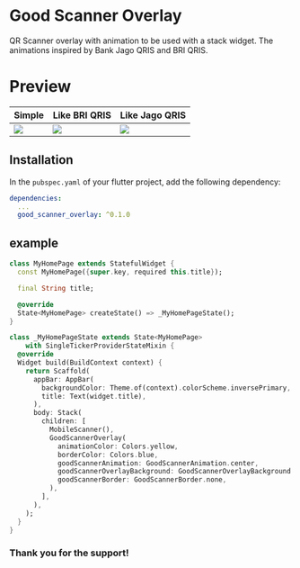 <!-- 
This README describes the package. If you publish this package to pub.dev,
this README's contents appear on the landing page for your package.

For information about how to write a good package README, see the guide for
[writing package pages](https://dart.dev/guides/libraries/writing-package-pages). 

For general information about developing packages, see the Dart guide for
[creating packages](https://dart.dev/guides/libraries/create-library-packages)
and the Flutter guide for
[developing packages and plugins](https://flutter.dev/developing-packages). 
-->

# Good Scanner Overlay

QR Scanner overlay with animation to be used with a stack widget. The animations inspired by Bank Jago QRIS and BRI QRIS.

# Preview
| Simple | Like BRI QRIS | Like Jago QRIS |
|-------|-------|-------|
| ![](https://media2.giphy.com/media/v1.Y2lkPTc5MGI3NjExMzVrb2UwYmFoOHY4MmtuN3dmdTg5bW02MGlvYXQ5bWE1bTY0azVwaCZlcD12MV9pbnRlcm5hbF9naWZfYnlfaWQmY3Q9Zw/Xfu6jfJsrG8457NhR8/giphy.gif) | ![](https://media0.giphy.com/media/v1.Y2lkPTc5MGI3NjExZGFyODlrZGxpN2tybnlnaTl2N3c3ZWU4NWQ5dzgwankyNXFzNWxmaSZlcD12MV9pbnRlcm5hbF9naWZfYnlfaWQmY3Q9Zw/ri5NmFinTTcot706lV/giphy.gif) | ![](https://media1.giphy.com/media/v1.Y2lkPTc5MGI3NjExcWF6ZmJuYzVhYXZheXFueGpmdXF1czZ5dWdmNThkY3VseWNlbzlwYSZlcD12MV9pbnRlcm5hbF9naWZfYnlfaWQmY3Q9Zw/aQLVHv6shNHSoFJQ0N/giphy.gif) |

## Installation

In the `pubspec.yaml` of your flutter project, add the following dependency:

``` yaml
dependencies:
  ...
  good_scanner_overlay: ^0.1.0
```

## example

``` dart
class MyHomePage extends StatefulWidget {
  const MyHomePage({super.key, required this.title});

  final String title;

  @override
  State<MyHomePage> createState() => _MyHomePageState();
}

class _MyHomePageState extends State<MyHomePage>
    with SingleTickerProviderStateMixin {
  @override
  Widget build(BuildContext context) {
    return Scaffold(
      appBar: AppBar(
        backgroundColor: Theme.of(context).colorScheme.inversePrimary,
        title: Text(widget.title),
      ),
      body: Stack(
        children: [
          MobileScanner(),
          GoodScannerOverlay(
            animationColor: Colors.yellow,
            borderColor: Colors.blue,
            goodScannerAnimation: GoodScannerAnimation.center,
            goodScannerOverlayBackground: GoodScannerOverlayBackground.center,
            goodScannerBorder: GoodScannerBorder.none,
          ),
        ],
      ),
    );
  }
}


```

### Thank you for the support!